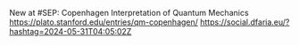 New at #SEP: Copenhagen Interpretation of Quantum Mechanics https://plato.stanford.edu/entries/qm-copenhagen/ https://social.dfaria.eu/?hashtag=2024-05-31T04:05:02Z